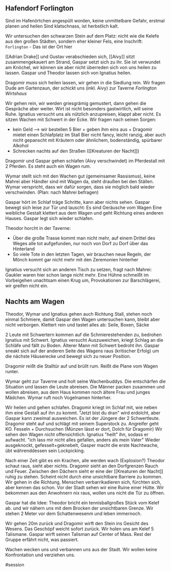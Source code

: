 ## Hafendorf Forlington
Sind im Hafenörtchen angespült worden, keine unmittelbare Gefahr, erstmal planen und heilen
Sind klatschnass, ist herbstlich kalt.

Wir untersuchen den schwarzen Stein auf dem Platz: nicht wie die Kelefe aus den großen Städten, sondern eher kleiner Fels, eine Inschrift:
`Forlington` - Das ist der Ort hier

[[Adrian Drake]] und Gustav verabschieden sich,
[[Aivy]] sitzt zusammengekauert am Strand, Gaspar setzt sich zu ihr. Sie ist verwundet am Knöchel, wir können sie aber nicht überreden sich von uns heilen zu lassen. Gaspar und Theodor lassen sich von Ignatius heilen.

Dragomir muss sich heilen lassen, wir gehen in die Siedlung rein.
Wir fragen Dude am Gartenzaun, der schickt uns (inkl. Aivy) zur Taverne *Forlington Wirtshaus*

Wir gehen rein, wir werden griesgrämig gemustert, dann gehen die Gespräche aber weiter.
Wirt ist nicht besonders gastwirtlich, will seine Ruhe. Ignatius versucht uns als nützlich anzupreisen, klappt aber nicht. Es sitzen Wachen mit Schwert in der Ecke.
Wir fragen nach seinen Sorgen:
- kein Geld --> wir bestellen 5 Bier + geben ihm eins aus + Dragomir mietet einen Schlafplatz im Stall
  Bier nicht fancy, leicht ranzig, aber auch nicht gepanscht mit Kräutern oder ähnlichem, bodenständig, spürbarer Alkohol
- Schrecken nachts auf den Straßen ([[Kreaturen der Nacht]]) 

Dragomir und Gaspar gehen schlafen (Aivy verschwindet) im Pferdestall mit 2 Pferden. Es steht auch ein Wagen rum.

Wymar stellt sich mit den Wachen gut (gemeinsamer Rassismus), keine Mahrei aber Händler sind mit Wagen da, steht draußen bei den Ställen. Wymar verspricht, dass wir dafür sorgen, dass sie möglich bald wieder verschwinden. (Plan: nach Mahrei befragen)

Gaspar hört im Schlaf träge Schritte, kann aber nichts sehen. Gaspar bewegt sich leise zur Tür und lauscht: Es sind Geräusche vom Wagen
Eine weibliche Gestalt klettert aus dem Wagen und geht Richtung eines anderen Hauses. Gaspar legt sich wieder schlafen.

Theodor horcht in der Taverne: 
+ Über die große Trasse kommt man nicht mehr, auf einem Drittel des Weges alle tot aufgefunden, nur noch von Dorf zu Dorf über das Hinterland
+ So viele Tote in den letzten Tagen, wir brauchen neue Regeln, der Mönch kommt gar nicht mehr mit den Zeremonien hinterher

Ignatius versucht sich an anderen Tisch zu setzen, fragt nach Mahrei: Gaukler waren hier schon lange nicht mehr.
Eine Hühne schmeißt im Vorbeigehen unachtsam einen Krug um, Provokationen zur Barschlägerei, wir greifen nicht ein.

## Nachts am Wagen
Theodor, Wymar und Ignatius gehen auch Richtung Stall, stehen noch einmal Schmiere, damit Gaspar den Wagen untersuchen kann, bleibt aber nicht verborgen. Klettert rein und tastet alles ab: Seile, Boxen, Säcke

2 Leute mit Schwertern kommen auf die Schmierestehenden zu, bedrohen Ignatius mit Schwert.
Ignatius versucht Auszuweichen, kriegt Schlag an die Schläfe und fällt zu Boden. Älterer Mann mit Schwert bedroht ihn. 
Gaspar sneakt sich auf der anderen Seite des Wagens raus (kritischer Erfolg) um die nächste Häuserecke und bewegt sich zu neuer Position.

Dragomir reißt die Stalltür auf und brüllt rum. Reißt die Plane vom Wagen runter.

Wymar geht zur Taverne und holt seine Wachenbuddys. Die entschärfen die Situation und lassen die Leute abreisen.
Die Männer packen zusammen und wollen abreisen, aus dem Haus kommen noch ältere Frau und junges Mädchen. Wymar ruft noch Vogelnamen hinterher.

Wir heilen und gehen schlafen. Dragomir kriegt im Schlaf mit, wie neben ihm eine Gestalt auf ihn zu kommt. "Jetzt bist du dran" wird erdolcht, aber Gaspar kann zweimal ausweichen. Es ist der Jüngere der 2 Schwertleute.
Dragomir steht auf und schlägt mit seinem Superstock zu. Angreifer geht KO. 
Fesseln + Durchsuchen (Münzen lässt er dort, Dolch für Dragomir)
Wir sehen den Wagen nicht offensichtlich.
Ignatius "heilt" ihn, sodass er aufwacht. "ich lass mir nicht alles gefallen, anders als mein Vater"
Wieder ausgeknockt, gefesselt+geknebelt, Gasper macht die erste Nachtwache, übt währenddessen sein Lockpicking.

Nach einer Zeit gibt es ein Krachen, alle werden wach (Explosion?)
Theodor schaut raus, sieht aber nichts. Dragomir sieht an den Dorfgrenzen Rauch und Feuer. Zwischen den Dächern sieht er eine der [[Kreaturen der Nacht]] ruhig zu stehen. Scheint nicht durch eine unsichtbare Barriere zu kommen.
Wir gehen in die Richtung, Menschen verbarrikadieren sich, fürchten sich, aber kennen das schon.
Vor der Stadt sehen wir eine Ruine einer Hütte. 
Wir bekommen aus den Anwohnern nix raus, wollen uns nicht die Tür zu öffnen. 

Gaspar hat die Idee: Theodor bricht ein tennisballgroßes Stück vom Kelef ab. 
und wir nähern uns mit dem Brocken der unsichtbaren Grenze.
Wir stehen 2 Meter vor dem Schattenwesenm und leben immernoch.

Wir gehen 20m zurück und Dragomir wirft den Stein ins Gesicht des Wesens. Das Geschöpf weicht sofort zurück. 
Wir holen uns am Kelef 5 Talismane. Gaspar wirft seinen Talisman auf Center of Mass. Rest der Gruppe erfährt nicht, was passiert.

Wachen wecken uns und verbannen uns aus der Stadt. Wir wollen keine Konfrontation und verziehen uns. 

#session